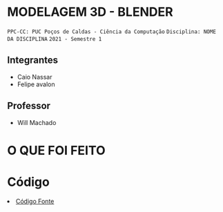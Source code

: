 # MODELAGEM 3D - BLENDER

`PPC-CC: PUC Poços de Caldas - Ciência da Computação`
`Disciplina: NOME DA DISCIPLINA`
`2021 - Semestre 1`

## Integrantes

- Caio Nassar
- Felipe avalon

## Professor

- Will Machado

# O QUE FOI FEITO


# Código

<li><a href="src/README.md"> Código Fonte</a></li>
